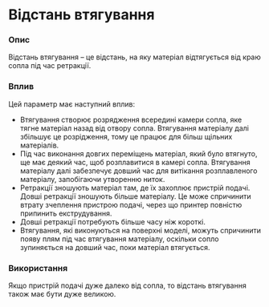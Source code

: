 Відстань втягування
====

### **Опис**

Відстань втягування – це відстань, на яку матеріал відтягується від краю сопла під час ретракції.

### **Вплив**

Цей параметр має наступний вплив:

* Втягування створює розрядження всередині камери сопла, яке тягне матеріал назад від отвору сопла. Втягування матеріалу далі збільшує це розрідження, тому це працює для більш щільних матеріалів.
* Під час виконання довгих переміщень матеріал, який було втягнуто, ще має деякий час, щоб розплавитися в камері сопла. Втягування матеріалу далі забезпечує довший час для витікання розплавленого матеріалу, запобігаючи утворенню ниток.
* Ретракції зношують матеріал там, де їх захоплює пристрій подачі. Довші ретракції зношують більше матеріалу. Це може спричинити втрату зчеплення пристрою подачі, через що принтер повністю припинить екструдування.
* Довші ретракції потребують більше часу ніж короткі.
* Втягування, які виконуються на поверхні моделі, можуть спричинити появу плям під час втягування матеріалу, оскільки сопло зупиняється на довший час, поки матеріал втягується.

### **Використання**

Якщо пристрій подачі дуже далеко від сопла, то відстань втягування також має бути дуже великою.
